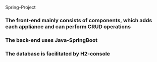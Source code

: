 Spring-Project
### The front-end mainly consists of components, which adds each appliance and can perform CRUD operations
### The back-end uses Java-SpringBoot
### The database is facilitated by H2-console 
